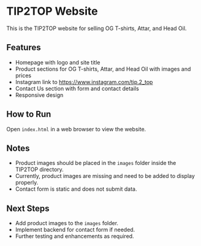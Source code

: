 # TIP2TOP Website

This is the TIP2TOP website for selling OG T-shirts, Attar, and Head Oil.

## Features
- Homepage with logo and site title
- Product sections for OG T-shirts, Attar, and Head Oil with images and prices
- Instagram link to https://www.instagram.com/tip.2_top
- Contact Us section with form and contact details
- Responsive design

## How to Run
Open `index.html` in a web browser to view the website.

## Notes
- Product images should be placed in the `images` folder inside the TIP2TOP directory.
- Currently, product images are missing and need to be added to display properly.
- Contact form is static and does not submit data.

## Next Steps
- Add product images to the `images` folder.
- Implement backend for contact form if needed.
- Further testing and enhancements as required.
